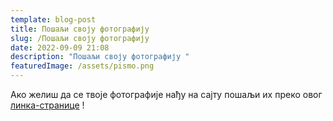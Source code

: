 ```yaml
---
template: blog-post
title: Пошаљи своју фотографију
slug: /Пошаљи своју фотографију
date: 2022-09-09 21:08
description: "Пошаљи своју фотографију "
featuredImage: /assets/pismo.png
---
```

Ако желиш да се твоје фотографије нађу на сајту пошаљи их преко овог [линка-странице](https://shebet-selo.netlify.app/contact/file-upload/) !